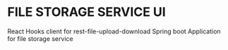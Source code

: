# FILE STORAGE SERVICE UI

React Hooks client for rest-file-upload-download Spring boot Application for file storage service
